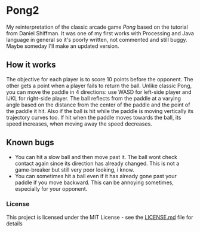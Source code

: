 # Pong2

My reinterpretation of the classic arcade game _Pong_ based on the tutorial from Daniel Shiffman.
It was one of my first works with Processing and Java language in general so it's poorly written, not commented and still buggy. Maybe someday I'll make an updated version.

## How it works

The objective for each player is to score 10 points before the opponent. The other gets a point when a player fails to return the ball.
Unlike classic Pong, you can move the paddle in 4 directions: use WASD for left-side player and IJKL for right-side player. The ball reflects from the paddle at a varying angle based on the distance from the center of the paddle and the point of the paddle it hit. Also if the ball is hit while the paddle is moving vertically its trajectory curves too. If hit when the paddle moves towards the ball, its speed increases, when moving away the speed decreases.

## Known bugs

* You can hit a slow ball and then move past it. The ball wont check contact again since its direction has already changed. This is not a game-breaker but still very poor looking, i know.
* You can sometimes hit a ball even if it has already gone past your paddle if you move backward. This can be annoying sometimes, especially for your opponent.

### License
This project is licensed under the MIT License - see the [LICENSE.md](LICENSE.md) file for details
